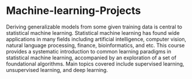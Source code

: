 # Machine-learning-Projects
Deriving generalizable models from some given training data is central to statistical machine learning. Statistical machine learning has found wide applications in many fields including artificial intelligence, computer vision, natural language processing, finance, bioinformatics, and etc. This course provides a systematic introduction to common learning paradigms in statistical machine learning, accompanied by an exploration of a set of foundational algorithms. Main topics covered include supervised learning, unsupervised learning, and deep learning.
